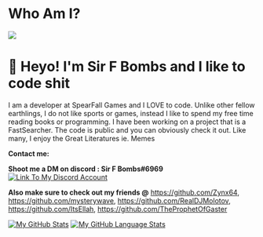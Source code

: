 # Who Am I?
![](https://komarev.com/ghpvc/?username=SlapBoi69&color=green)

# **👋 Heyo! I'm Sir F Bombs and I like to code shit**


I am a developer at SpearFall Games and I LOVE to code.
Unlike other fellow earthlings, I do not like sports or games, instead I like to spend my free time reading books or programming.
I have been working on a project that is a FastSearcher.
The code is public and you can obviously check it out.
Like many, I enjoy the Great Literatures ie. Memes

**Contact me:**

**Shoot me a DM on discord : Sir F Bombs#6969**
[![**Link To My Discord Account**](https://github.com/SlapBoi69/SlapBoi69/blob/ReadMe/damn.png)](https://discord.com/users/187316528100802560)

**Also make sure to check out my friends @**
                                             https://github.com/Zynx64, https://github.com/mysterywave, https://github.com/RealDJMolotov, https://github.com/ItsEllah, https://github.com/TheProphetOfGaster 


[![My GitHub Stats](https://github-readme-stats.vercel.app/api/?username=SlapBoi69&count_private=true&theme=tokyonight&showicons=true)]()
[![My GitHub Language Stats](https://github-readme-stats.vercel.app/api/top-langs/?username=SlapBoi69&langs_count=5&theme=tokyonight)]()

